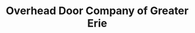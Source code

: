 ---
title: "Overhead Door Company of Greater Erie"
url: /erie/overhead-door-company-of-greater-erie/
shop: doors
---